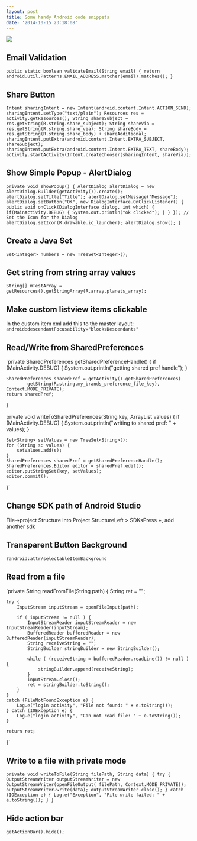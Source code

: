 ```yaml
---
layout: post
title: Some handy Android code snippets
date: '2014-10-15 23:18:08'
---
```


[![](http://distilleryimage4.ak.instagram.com/6d2edcfeefc411e1a9d522000a1cd9f8_7.jpg)](http://instagram.com/uhakan)

## Email Validation

`public static boolean validateEmail(String email) {
        return android.util.Patterns.EMAIL_ADDRESS.matcher(email).matches();
}`

## Share Button

`Intent sharingIntent = new Intent(android.content.Intent.ACTION_SEND);
sharingIntent.setType("text/plain");
Resources res = activity.getResources();
String shareSubject = res.getString(R.string.share_subject);
String shareVia = res.getString(R.string.share_via);
String shareBody = res.getString(R.string.share_body) + shareAdditional;
sharingIntent.putExtra(android.content.Intent.EXTRA_SUBJECT, shareSubject);
sharingIntent.putExtra(android.content.Intent.EXTRA_TEXT, shareBody); 
activity.startActivity(Intent.createChooser(sharingIntent, shareVia));`

## Show Simple Popup - AlertDialog
`private void showPopup() {
        AlertDialog alertDialog = new AlertDialog.Builder(getActivity()).create();
        alertDialog.setTitle("Title");
        alertDialog.setMessage("Message");
        alertDialog.setButton("OK", new DialogInterface.OnClickListener() {
            public void onClick(DialogInterface dialog, int which) {
                if(MainActivity.DEBUG) {
                    System.out.println("ok clicked");
                }
            }
        });
        // Set the Icon for the Dialog
        alertDialog.setIcon(R.drawable.ic_launcher);
        alertDialog.show();
}`

## Create a Java Set
`Set<Integer> numbers = new TreeSet<Integer>();`

## Get string from string array values
`String[] mTestArray =   getResources().getStringArray(R.array.planets_array);`

## Make custom listview items clickable
In the custom item xml add this to the master layout:
`android:descendantFocusability="blocksDescendants"`

## Read/Write from SharedPreferences
`private SharedPreferences getSharedPreferenceHandle() {
    if (MainActivity.DEBUG) {
        System.out.println("getting shared pref handle");
    }

    SharedPreferences sharedPref = getActivity().getSharedPreferences(
            getString(R.string.my_brands_preference_file_key), Context.MODE_PRIVATE);
    return sharedPref;
}

private void writeToSharedPreferences(String key, ArrayList<String> values) {
    if (MainActivity.DEBUG) {
        System.out.println("writing to shared pref: " + values);
    }

    Set<String> setValues = new TreeSet<String>();
    for (String s: values) {
        setValues.add(s);
    }
    SharedPreferences sharedPref = getSharedPreferenceHandle();
    SharedPreferences.Editor editor = sharedPref.edit();
    editor.putStringSet(key, setValues);
    editor.commit();
}`

## Change SDK path of Android Studio
File->project Structure into Project StructureLeft > SDKsPress +, add another sdk

## Transparent Button Background
`?android:attr/selectableItemBackground`

## Read from a file
`private String readFromFile(String path) {
    String ret = "";

    try {
        InputStream inputStream = openFileInput(path);

        if ( inputStream != null ) {
            InputStreamReader inputStreamReader = new InputStreamReader(inputStream);
            BufferedReader bufferedReader = new BufferedReader(inputStreamReader);
            String receiveString = "";
            StringBuilder stringBuilder = new StringBuilder();

            while ( (receiveString = bufferedReader.readLine()) != null ) {
                stringBuilder.append(receiveString);
            }
            inputStream.close();
            ret = stringBuilder.toString();
        }
    }
    catch (FileNotFoundException e) {
        Log.e("login activity", "File not found: " + e.toString());
    } catch (IOException e) {
        Log.e("login activity", "Can not read file: " + e.toString());
    }

    return ret;
}`

## Write to a file with private mode
`private void writeToFile(String filePath, String data) {
    try {
        OutputStreamWriter outputStreamWriter = new OutputStreamWriter(openFileOutput(
                filePath, Context.MODE_PRIVATE));
        outputStreamWriter.write(data);
        outputStreamWriter.close();
    }
    catch (IOException e) {
        Log.e("Exception", "File write failed: " + e.toString());
    }
}`

## Hide action bar
`getActionBar().hide();`
